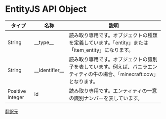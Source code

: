 # EntityJS API Object

|タイプ |名称  |説明 |
|---|---|---|
|String |\_\_type\_\_ |読み取り専用です。オブジェクトの種類を定義しています。「entity」または「item_entity」になります。|
|String |\_\_identifier\_\_ |読み取り専用です。オブジェクトの識別子を表しています。例えば、バニラエンティティの牛の場合、「minecraft:cow」となります。 |
|Positive Integer |id |読み取り専用です。エンティティの一意の識別ナンバーを表しています。 |

[翻訳元](https://minecraft.gamepedia.com/index.php?title=Bedrock_Edition_beta_scripting_documentation&mobileaction=toggle_view_mobile#Entity_JS_API_Object)
